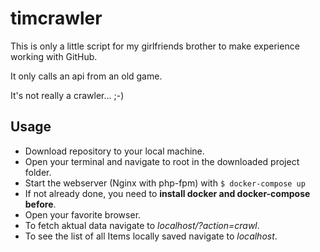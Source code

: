 # timcrawler
This is only a little script for my girlfriends brother to make experience working with GitHub.

It only calls an api from an old game.

It's not really a crawler... ;-)

## Usage
* Download repository to your local machine.
* Open your terminal and navigate to root in the downloaded project folder.
* Start the webserver (Nginx with php-fpm) with `$ docker-compose up`
* If not already done, you need to **install docker and docker-compose before**.
* Open your favorite browser.
* To fetch aktual data navigate to *localhost/?action=crawl*.
* To see the list of all Items locally saved navigate to   *localhost*.
